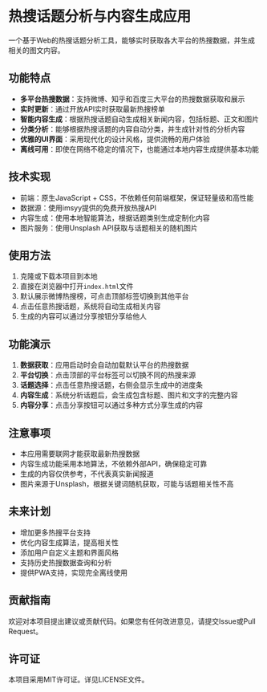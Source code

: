 # 热搜话题分析与内容生成应用

一个基于Web的热搜话题分析工具，能够实时获取各大平台的热搜数据，并生成相关的图文内容。

## 功能特点

- **多平台热搜数据**：支持微博、知乎和百度三大平台的热搜数据获取和展示
- **实时更新**：通过开放API实时获取最新热搜榜单
- **智能内容生成**：根据热搜话题自动生成相关新闻内容，包括标题、正文和图片
- **分类分析**：能够根据热搜话题的内容自动分类，并生成针对性的分析内容
- **优雅的UI界面**：采用现代化的设计风格，提供流畅的用户体验
- **离线可用**：即使在网络不稳定的情况下，也能通过本地内容生成提供基本功能

## 技术实现

- 前端：原生JavaScript + CSS，不依赖任何前端框架，保证轻量级和高性能
- 数据源：使用imsyy提供的免费开放热搜API
- 内容生成：使用本地智能算法，根据话题类别生成定制化内容
- 图片服务：使用Unsplash API获取与话题相关的随机图片

## 使用方法

1. 克隆或下载本项目到本地
2. 直接在浏览器中打开`index.html`文件
3. 默认展示微博热搜榜，可点击顶部标签切换到其他平台
4. 点击任意热搜话题，系统将自动生成相关内容
5. 生成的内容可以通过分享按钮分享给他人

## 功能演示

1. **数据获取**：应用启动时会自动加载默认平台的热搜数据
2. **平台切换**：点击顶部的平台标签可以切换不同的热搜来源
3. **话题选择**：点击任意热搜话题，右侧会显示生成中的进度条
4. **内容生成**：系统分析话题后，会生成包含标题、图片和文字的完整内容
5. **内容分享**：点击分享按钮可以通过多种方式分享生成的内容

## 注意事项

- 本应用需要联网才能获取最新热搜数据
- 内容生成功能采用本地算法，不依赖外部API，确保稳定可靠
- 生成的内容仅供参考，不代表真实新闻报道
- 图片来源于Unsplash，根据关键词随机获取，可能与话题相关性不高

## 未来计划

- 增加更多热搜平台支持
- 优化内容生成算法，提高相关性
- 添加用户自定义主题和界面风格
- 支持历史热搜数据查询和分析
- 提供PWA支持，实现完全离线使用

## 贡献指南

欢迎对本项目提出建议或贡献代码。如果您有任何改进意见，请提交Issue或Pull Request。

## 许可证

本项目采用MIT许可证。详见LICENSE文件。 